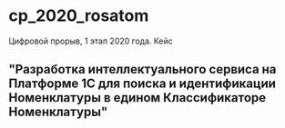 # cp_2020_rosatom
Цифровой прорыв, 1 этап 2020 года. 
Кейс 
## "Разработка интеллектуального сервиса на Платформе 1С для поиска и идентификации Номенклатуры в едином Классификаторе Номенклатуры"

